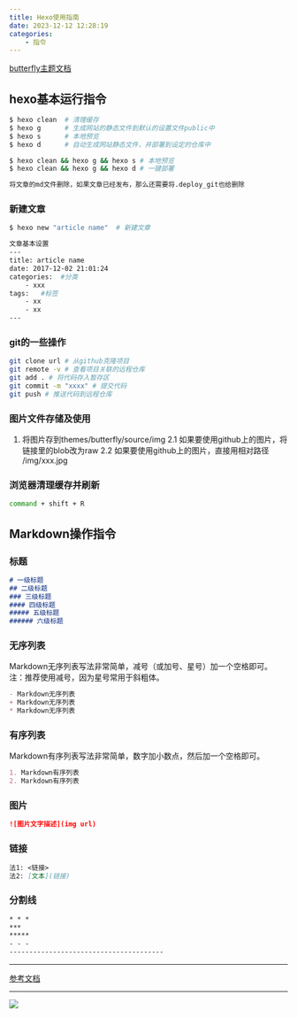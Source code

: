 ```yaml
---
title: Hexo使用指南
date: 2023-12-12 12:28:19
categories: 
    - 指令
---
```


[butterfly主题文档](https://butterfly.js.org/posts/21cfbf15/)

## hexo基本运行指令

``` bash
$ hexo clean  # 清理缓存
$ hexo g      # 生成网站的静态文件到默认的设置文件public中
$ hexo s      # 本地预览
$ hexo d      # 自动生成网站静态文件，并部署到设定的仓库中

$ hexo clean && hexo g && hexo s # 本地预览
$ hexo clean && hexo g && hexo d # 一键部署

将文章的md文件删除，如果文章已经发布，那么还需要将.deploy_git也给删除
```

### 新建文章
``` bash
$ hexo new "article name"  # 新建文章

文章基本设置
---
title: article name
date: 2017-12-02 21:01:24
categories:  #分类
    - xxx
tags:   #标签
    - xx
    - xx
---
```

### git的一些操作
``` bash
git clone url # 从github克隆项目
git remote -v # 查看项目关联的远程仓库
git add . # 将代码存入暂存区
git commit -m "xxxx" # 提交代码
git push # 推送代码到远程仓库
```

### 图片文件存储及使用
1. 将图片存到themes/butterfly/source/img
2.1 如果要使用github上的图片，将链接里的blob改为raw 
2.2 如果要使用github上的图片，直接用相对路径 /img/xxx.jpg

### 浏览器清理缓存并刷新
``` bash 
command + shift + R
```

## Markdown操作指令

### 标题

``` markdown
# 一级标题
## 二级标题
### 三级标题
#### 四级标题
##### 五级标题
###### 六级标题
```

### 无序列表
Markdown无序列表写法非常简单，减号（或加号、星号）加一个空格即可。
注：推荐使用减号，因为星号常用于斜粗体。
``` markdown
- Markdown无序列表
+ Markdown无序列表
* Markdown无序列表
```

### 有序列表
Markdown有序列表写法非常简单，数字加小数点，然后加一个空格即可。
``` markdown
1. Markdown有序列表
2. Markdown有序列表
```

### 图片
``` markdown
![图片文字描述](img url)
```

### 链接
``` markdown
法1: <链接>
法2: [文本](链接)
```

### 分割线
``` markdown
* * *
***
*****
- - -
---------------------------------------
```

***

[参考文档](https://markdown.p2hp.com/basic-syntax/)

***

<!-- ![](https://github.com/Twxwx/Twxwx.github.io/raw/master/img/index_img.png) -->
![](/img/index_img.png)